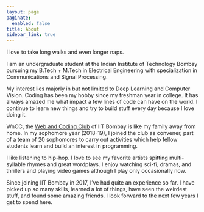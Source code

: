 ```yaml
---
layout: page
paginate:
  enabled: false
title: About
sidebar_link: true
---
```


<p class="message">
  I love to take long walks and even longer naps. 
</p>

I am an undergraduate student at the Indian Institute of Technology Bombay pursuing my B.Tech + M.Tech in Electrical Engineering with specialization in Communications and Signal Processing.

My interest lies majorly in but not limited to Deep Learning and Computer Vision. Coding has been my hobby since my freshman year in college. It has always amazed me what impact a few lines of code can have on the world. I continue to learn new things and try to build stuff every day because I love doing it.

WnCC, the [Web and Coding Club](https://wncc-iitb.org) of IIT Bombay is like my family away from home. In my sophomore year (2018-19), I joined the club as convener, part of a team of 20 sophomores to carry out activities which help fellow students learn and build an interest in programming.

I like listening to hip-hop. I love to see my favorite artists spitting multi-syllable rhymes and great wordplays. I enjoy watching sci-fi, dramas, and thrillers and playing video games although I play only occasionally now.

Since joining IIT Bombay in 2017, I’ve had quite an experience so far. I have picked up so many skills, learned a lot of things, have seen the weirdest stuff, and found some amazing friends. I look forward to the next few years I get to spend here.
